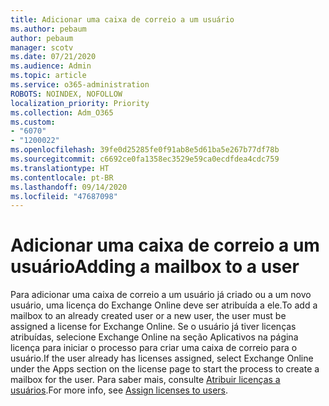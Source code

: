 ```yaml
---
title: Adicionar uma caixa de correio a um usuário
ms.author: pebaum
author: pebaum
manager: scotv
ms.date: 07/21/2020
ms.audience: Admin
ms.topic: article
ms.service: o365-administration
ROBOTS: NOINDEX, NOFOLLOW
localization_priority: Priority
ms.collection: Adm_O365
ms.custom:
- "6070"
- "1200022"
ms.openlocfilehash: 39fe0d25285fe0f91ab8e5d61ba5e267b77df78b
ms.sourcegitcommit: c6692ce0fa1358ec3529e59ca0ecdfdea4cdc759
ms.translationtype: HT
ms.contentlocale: pt-BR
ms.lasthandoff: 09/14/2020
ms.locfileid: "47687098"
---
```

# <a name="adding-a-mailbox-to-a-user"></a><span data-ttu-id="21e5a-102">Adicionar uma caixa de correio a um usuário</span><span class="sxs-lookup"><span data-stu-id="21e5a-102">Adding a mailbox to a user</span></span>

<span data-ttu-id="21e5a-103">Para adicionar uma caixa de correio a um usuário já criado ou a um novo usuário, uma licença do Exchange Online deve ser atribuída a ele.</span><span class="sxs-lookup"><span data-stu-id="21e5a-103">To add a mailbox to an already created user or a new user, the user must be assigned a license for Exchange Online.</span></span> <span data-ttu-id="21e5a-104">Se o usuário já tiver licenças atribuídas, selecione Exchange Online na seção Aplicativos na página licença para iniciar o processo para criar uma caixa de correio para o usuário.</span><span class="sxs-lookup"><span data-stu-id="21e5a-104">If the user already has licenses assigned, select Exchange Online under the Apps section on the license page to start the process to create a mailbox for the user.</span></span> <span data-ttu-id="21e5a-105">Para saber mais, consulte [Atribuir licenças a usuários](https://docs.microsoft.com/microsoft-365/admin/manage/assign-licenses-to-users).</span><span class="sxs-lookup"><span data-stu-id="21e5a-105">For more info, see [Assign licenses to users](https://docs.microsoft.com/microsoft-365/admin/manage/assign-licenses-to-users).</span></span>
